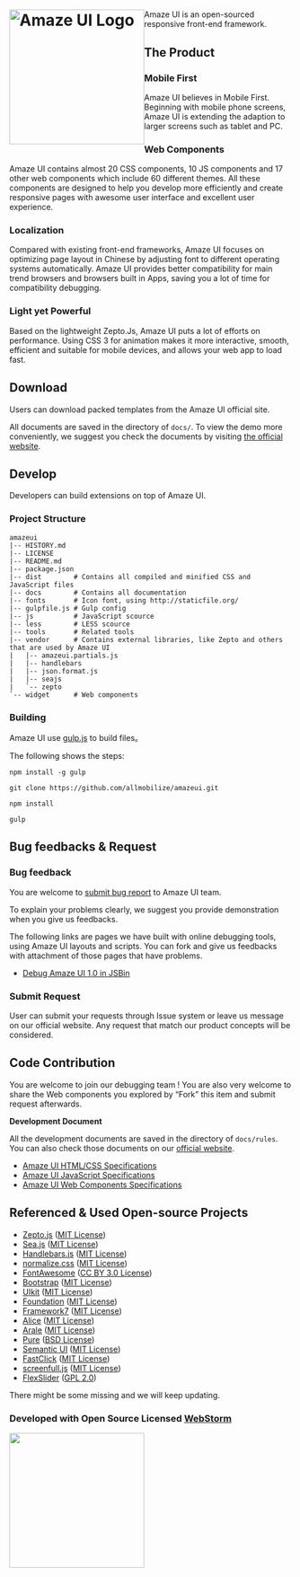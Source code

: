 <h1><a href="http://amazeui.org/" title="Amaze UI 官网"><img style="float: left" width="240" src="https://raw.githubusercontent.com/allmobilize/amazeui/master/vendor/amazeui/amazeui-b.png" alt="Amaze UI Logo"/></a></h1>

Amaze UI is an open-sourced responsive front-end framework.

## The Product

### Mobile First

Amaze UI believes in Mobile First. Beginning with mobile phone screens, Amaze UI is extending the adaption to larger screens such as tablet and PC.


### Web Components

Amaze UI contains almost 20 CSS components, 10 JS components and 17 other web components which include 60 different themes. All these components are designed to help you develop more efficiently and create responsive pages with awesome user interface and excellent user experience.


### Localization

Compared with existing front-end frameworks, Amaze UI focuses on optimizing page layout in Chinese by adjusting font to different operating systems automatically. Amaze UI provides better compatibility for main trend browsers and browsers built in Apps, saving you a lot of time for compatibility debugging.


### Light yet Powerful

Based on the lightweight Zepto.Js, Amaze UI puts a lot of efforts on performance. Using CSS 3 for animation makes it more interactive, smooth, efficient and suitable for mobile devices, and allows your web app to load fast.


## Download

Users can download packed templates from the Amaze UI official site.

All documents are saved in the directory of `docs/`. To view the demo more conveniently, we suggest you check the documents by visiting [the official website](http://amazeui.org/).


## Develop

Developers can build extensions on top of Amaze UI.

### Project Structure

```
amazeui
|-- HISTORY.md
|-- LICENSE
|-- README.md
|-- package.json
|-- dist        # Contains all compiled and minified CSS and JavaScript files
|-- docs        # Contains all documentation
|-- fonts       # Icon font, using http://staticfile.org/
|-- gulpfile.js # Gulp config
|-- js          # JavaScript scource
|-- less        # LESS scource
|-- tools       # Related tools
|-- vendor      # Contains external libraries, like Zepto and others that are used by Amaze UI
|   |-- amazeui.partials.js
|   |-- handlebars
|   |-- json.format.js
|   |-- seajs
|   `-- zepto
`-- widget      # Web components
```

### Building

Amaze UI use [gulp.js](http://gulpjs.com/) to build files。

The following shows the steps:

```
npm install -g gulp

git clone https://github.com/allmobilize/amazeui.git

npm install

gulp
```

## Bug feedbacks & Request

### Bug feedback

You are welcome to [submit bug report](https://github.com/allmobilize/amazeui/issues) to Amaze UI team.

To explain your problems clearly, we suggest you provide demonstration when you give us feedbacks.

The following links are pages we have built with online debugging tools, using Amaze UI layouts and scripts. You can fork and give us feedbacks with attachment of those pages that have problems.

- [Debug Amaze UI 1.0 in JSBin](http://jsbin.com/qasoxibuje/1/edit?html,output)

### Submit Request

User can submit your requests through Issue system or leave us message on our official website. Any request that match our product concepts will be considered.


## Code Contribution

You are welcome to join our debugging team ! You are also very welcome to share the Web components you explored by “Fork” this item and submit request afterwards.


__Development Document__

All the development documents are saved in the directory of `docs/rules`. You can also check those documents on our [official website](http://amazeui.org/).

- [Amaze UI HTML/CSS Specifications](http://amazeui.org/getting-started/html-css)
- [Amaze UI JavaScript Specifications](http://amazeui.org/getting-started/javascript)
- [Amaze UI Web Components Specifications](http://amazeui.org/getting-started/widget)

## Referenced & Used Open-source Projects

* [Zepto.js](https://github.com/madrobby/zepto) ([MIT
License](https://github.com/madrobby/zepto/blob/master/MIT-LICENSE))
* [Sea.js](https://github.com/seajs/seajs) ([MIT License](https://github.com/seajs/seajs/blob/master/LICENSE.md))
* [Handlebars.js](https://github.com/wycats/handlebars.js) ([MIT
License](https://github.com/wycats/handlebars.js/blob/master/LICENSE))
* [normalize.css](https://github.com/necolas/normalize.css) ([MIT
License](https://github.com/necolas/normalize.css/blob/master/LICENSE.md))
* [FontAwesome](https://github.com/FortAwesome/Font-Awesome/) ([CC BY 3.0 License](http://creativecommons.org/licenses/by/3.0/))
* [Bootstrap](https://github.com/twbs/bootstrap) ([MIT License](https://github.com/twbs/bootstrap/blob/master/LICENSE))
* [UIkit](https://github.com/uikit/uikit) ([MIT License](https://github.com/uikit/uikit/blob/master/LICENSE.md))
* [Foundation](https://github.com/zurb/foundation) ([MIT
License](https://github.com/zurb/foundation/blob/master/LICENSE))
* [Framework7](https://github.com/nolimits4web/Framework7) ([MIT
License](https://github.com/nolimits4web/Framework7/blob/master/LICENSE))
* [Alice](https://github.com/aliceui/aliceui.org/) ([MIT
License](https://github.com/aliceui/aliceui.org/blob/master/LICENSE))
* [Arale](https://github.com/aralejs/aralejs.org/) ([MIT
License](https://github.com/aralejs/aralejs.org/blob/master/LICENSE))
* [Pure](https://github.com/yui/pure) ([BSD License](https://github.com/yui/pure/blob/master/LICENSE.md))
* [Semantic UI](https://github.com/Semantic-Org/Semantic-UI) ([MIT
License](https://github.com/Semantic-Org/Semantic-UI/blob/master/LICENSE.md))
* [FastClick](https://github.com/ftlabs/fastclick) ([MIT
License](https://github.com/ftlabs/fastclick/blob/master/LICENSE))
* [screenfull.js](https://github.com/sindresorhus/screenfull.js) ([MIT
License](https://github.com/sindresorhus/screenfull.js/blob/gh-pages/license))
* [FlexSlider](https://github.com/woothemes/FlexSlider) ([GPL 2.0](http://www.gnu.org/licenses/gpl-2.0.html))

There might be some missing and we will keep updating.

### Developed with Open Source Licensed [WebStorm](http://www.jetbrains.com/webstorm/)

<a href="http://www.jetbrains.com/webstorm/" target="_blank">
<img src="http://ww1.sinaimg.cn/large/005yyi5Jjw1elpp6svs2eg30k004i3ye.gif" width="240" />
</a>
